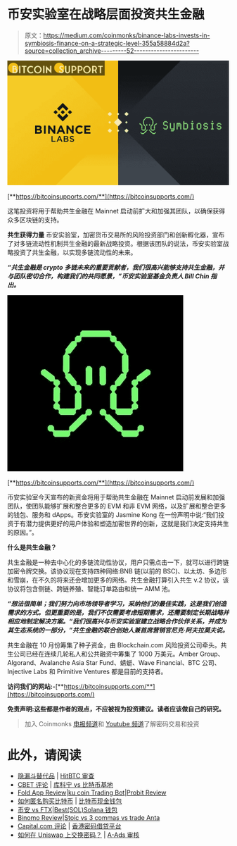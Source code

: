 # 币安实验室在战略层面投资共生金融

> 原文：<https://medium.com/coinmonks/binance-labs-invests-in-symbiosis-finance-on-a-strategic-level-355a58884d2a?source=collection_archive---------52----------------------->

![](img/bff9986088e35a865ce3ee0927279bb8.png)

[**https://bitcoinsupports.com/**](https://bitcoinsupports.com/)

这笔投资将用于帮助共生金融在 Mainnet 启动前扩大和加强其团队，以确保获得众多区块链的支持。

**共生获得力量**
币安实验室，加密货币交易所的风险投资部门和创新孵化器，宣布了对多链流动性机制共生金融的最新战略投资。根据该团队的说法，币安实验室战略投资了共生金融，以实现多链流动性的未来。

***“共生金融是 crypto 多链未来的重要贡献者，我们很高兴能够支持共生金融，并与团队密切合作，构建我们的共同愿景，”币安实验室基金负责人 Bill Chin 指出。***

![](img/0be460a369c74ebf1691872352ecced6.png)

[**https://bitcoinsupports.com/**](https://bitcoinsupports.com/)

币安实验室今天宣布的新资金将用于帮助共生金融在 Mainnet 启动前发展和加强团队，使团队能够扩展和整合更多的 EVM 和非 EVM 网络，以及扩展和整合更多的钱包、服务和 dApps。币安实验室的 Jasmine Kong 在一份声明中说:“我们投资于有潜力提供更好的用户体验和塑造加密世界的创新，这就是我们决定支持共生的原因。”。

**什么是共生金融？**

共生金融是一种去中心化的多链流动性协议，用户只需点击一下，就可以进行跨链加密令牌交换。该协议现在支持四种网络:BNB 链(以前的 BSC)、以太坊、多边形和雪崩，在不久的将来还会增加更多的网络。共生金融打算引入共生 v.2 协议，该协议将包含侧链、跨链养殖、智能订单路由和统一 AMM 池。

***“想法很简单；我们努力向市场领导者学习，采纳他们的最佳实践，这是我们创造需求的方式。但更重要的是，我们不仅需要考虑短期需求，还需要制定长期战略并相应地制定解决方案。“我们很高兴与币安实验室建立战略合作伙伴关系，并成为其生态系统的一部分，”共生金融的联合创始人兼首席营销官尼克·阿夫拉莫夫说。***

共生金融在 10 月份筹集了种子资金，由 Blockchain.com 风险投资公司牵头。共生公司已经在连续几轮私人和公共融资中筹集了 1000 万美元。Amber Group、Algorand、Avalanche Asia Star Fund、蜻蜓、Wave Financial、BTC 公司、Injective Labs 和 Primitive Ventures 都是目前的支持者。

**访问我们的网站:-**[**https://bitcoinsupports.com/**](https://bitcoinsupports.com/)

**免责声明:这些都是作者的观点，不应被视为投资建议。读者应该做自己的研究。**

> 加入 Coinmonks [电报频道](https://t.me/coincodecap)和 [Youtube 频道](https://www.youtube.com/c/coinmonks/videos)了解密码交易和投资

# 此外，请阅读

*   [隐漏斗替代品](/coinmonks/cryptohopper-alternatives-d67287b16d27) | [HitBTC 审查](/coinmonks/hitbtc-review-c5143c5d53c2)
*   [CBET 评论](https://coincodecap.com/cbet-casino-review) | [库科宁 vs 比特币基地](https://coincodecap.com/kucoin-vs-coinbase)
*   [Fold App Review](https://coincodecap.com/fold-app-review)|[ku coin Trading Bot](/coinmonks/kucoin-trading-bot-automate-your-trades-8cf0ca2138e0)|[Probit Review](https://coincodecap.com/probit-review)
*   [如何匿名购买比特币](https://coincodecap.com/buy-bitcoin-anonymously) | [比特币现金钱包](https://coincodecap.com/bitcoin-cash-wallets)
*   [币安 vs FTX](https://coincodecap.com/binance-vs-ftx)|[Best(SOL)Solana 钱包](https://coincodecap.com/solana-wallets)
*   [Binomo Review](https://coincodecap.com/binomo-review)|[Stoic vs 3 commas vs trade Anta](https://coincodecap.com/stoic-vs-3commas-vs-tradesanta)
*   [Capital.com 评论](https://coincodecap.com/capital-com-review) | [香港密码借贷平台](https://coincodecap.com/crypto-lending-hong-kong)
*   [如何在 Uniswap 上交换密码？](https://coincodecap.com/swap-crypto-on-uniswap) | [A-Ads 审核](https://coincodecap.com/a-ads-review)